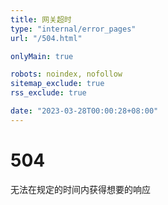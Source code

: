 ```yaml
---
title: 网关超时
type: "internal/error_pages"
url: "/504.html"

onlyMain: true

robots: noindex, nofollow
sitemap_exclude: true
rss_exclude: true

date: "2023-03-28T00:00:28+08:00"
---
```


<div class="text-center py-5">
    <h1 class="display-1">504</h1>
    <p class="display-2">无法在规定的时间内获得想要的响应</p>
</div>